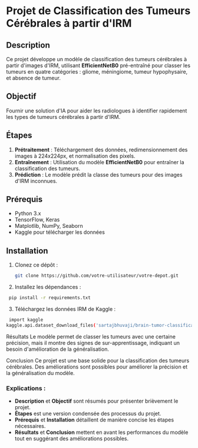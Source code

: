 # Projet de Classification des Tumeurs Cérébrales à partir d'IRM

## Description
Ce projet développe un modèle de classification des tumeurs cérébrales à partir d'images d'IRM, utilisant **EfficientNetB0** pré-entraîné pour classer les tumeurs en quatre catégories : gliome, méningiome, tumeur hypophysaire, et absence de tumeur.

## Objectif
Fournir une solution d'IA pour aider les radiologues à identifier rapidement les types de tumeurs cérébrales à partir d'IRM.

## Étapes

1. **Prétraitement** : Téléchargement des données, redimensionnement des images à 224x224px, et normalisation des pixels.
2. **Entraînement** : Utilisation du modèle **EfficientNetB0** pour entraîner la classification des tumeurs.
3. **Prédiction** : Le modèle prédit la classe des tumeurs pour des images d'IRM inconnues.

## Prérequis
- Python 3.x
- TensorFlow, Keras
- Matplotlib, NumPy, Seaborn
- Kaggle pour télécharger les données

## Installation

1. Clonez ce dépôt :

   ```bash
   git clone https://github.com/votre-utilisateur/votre-depot.git
   
2. Installez les dépendances :
 ```bash
  pip install -r requirements.txt
  ````
3. Téléchargez les données IRM de Kaggle :
 ```bash
  import kaggle
kaggle.api.dataset_download_files('sartajbhuvaji/brain-tumor-classification-mri', path='data/', unzip=True)
````
Résultats
Le modèle permet de classer les tumeurs avec une certaine précision, mais il montre des signes de sur-apprentissage, indiquant un besoin d'amélioration de la généralisation.

Conclusion
Ce projet est une base solide pour la classification des tumeurs cérébrales. Des améliorations sont possibles pour améliorer la précision et la généralisation du modèle.


### Explications :
- **Description** et **Objectif** sont résumés pour présenter brièvement le projet.
- **Étapes** est une version condensée des processus du projet.
- **Prérequis** et **Installation** détaillent de manière concise les étapes nécessaires.
- **Résultats** et **Conclusion** mettent en avant les performances du modèle tout en suggérant des améliorations possibles.

